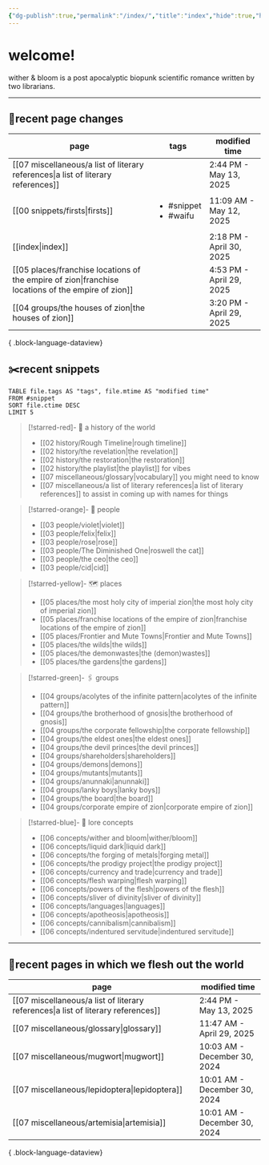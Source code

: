 ```yaml
---
{"dg-publish":true,"permalink":"/index/","title":"index","hide":true,"hideInGraph":true,"tags":["gardenEntry"],"created":"2024-08-07T09:02:57.000-05:00","updated":"2025-04-30T14:18:53.983-05:00"}
---
```


# welcome!
wither & bloom is a post apocalyptic biopunk scientific romance written by two librarians.

---
## 📌recent page changes
| page                                                                                                  | tags                                      | modified time            |
| ----------------------------------------------------------------------------------------------------- | ----------------------------------------- | ------------------------ |
| [[07 miscellaneous/a list of literary references\|a list of literary references]]                  | <ul></ul>                                 | 2:44 PM - May 13, 2025   |
| [[00 snippets/firsts\|firsts]]                                                                     | <ul><li>#snippet</li><li>#waifu</li></ul> | 11:09 AM - May 12, 2025  |
| [[index\|index]]                                                                                   | <ul></ul>                                 | 2:18 PM - April 30, 2025 |
| [[05 places/franchise locations of the empire of zion\|franchise locations of the empire of zion]] | <ul></ul>                                 | 4:53 PM - April 29, 2025 |
| [[04 groups/the houses of zion\|the houses of zion]]                                               | <ul></ul>                                 | 3:20 PM - April 29, 2025 |

{ .block-language-dataview}
## ✂️recent snippets
``` dataview
TABLE file.tags AS "tags", file.mtime AS "modified time"
FROM #snippet
SORT file.ctime DESC
LIMIT 5 
```


>[!starred-red]- 🏰 a history of the world
> - [[02 history/Rough Timeline\|rough timeline]]
>- [[02 history/the revelation\|the revelation]]
>- [[02 history/the restoration\|the restoration]]
>- [[02 history/the playlist\|the playlist]] for vibes
>- [[07 miscellaneous/glossary\|vocabulary]] you might need to know
>- [[07 miscellaneous/a list of literary references\|a list of literary references]] to assist in coming up with names for things

>[!starred-orange]- 👫 people
>- [[03 people/violet\|violet]]
>- [[03 people/felix\|felix]]
>- [[03 people/rose\|rose]]
>- [[03 people/The Diminished One\|roswell the cat]]
>- [[03 people/the ceo\|the ceo]]
>- [[03 people/cid\|cid]]

>[!starred-yellow]- 🗺️ places
>- [[05 places/the most holy city of imperial zion\|the most holy city of imperial zion]]
>- [[05 places/franchise locations of the empire of zion\|franchise locations of the empire of zion]]
>- [[05 places/Frontier and Mute Towns\|Frontier and Mute Towns]]
>- [[05 places/the wilds\|the wilds]]
>- [[05 places/the demonwastes\|the (demon)wastes]]
>- [[05 places/the gardens\|the gardens]]

>[!starred-green]- 🖇️ groups
> - [[04 groups/acolytes of the infinite pattern\|acolytes of the infinite pattern]]
>- [[04 groups/the brotherhood of gnosis\|the brotherhood of gnosis]]
>- [[04 groups/the corporate fellowship\|the corporate fellowship]]
>- [[04 groups/the eldest ones\|the eldest ones]]
>- [[04 groups/the devil princes\|the devil princes]]
>- [[04 groups/shareholders\|shareholders]]
>- [[04 groups/demons\|demons]]
>- [[04 groups/mutants\|mutants]]
>- [[04 groups/anunnaki\|anunnaki]]
>- [[04 groups/lanky boys\|lanky boys]]
>- [[04 groups/the board\|the board]]
>- [[04 groups/corporate empire of zion\|corporate empire of zion]]

>[!starred-blue]- 📖 lore concepts
>- [[06 concepts/wither and bloom\|wither/bloom]]
>- [[06 concepts/liquid dark\|liquid dark]]
>- [[06 concepts/the forging of metals\|forging metal]]
>- [[06 concepts/the prodigy project\|the prodigy project]]
>- [[06 concepts/currency and trade\|currency and trade]]
>- [[06 concepts/flesh warping\|flesh warping]]
>- [[06 concepts/powers of the flesh\|powers of the flesh]]
>- [[06 concepts/sliver of divinity\|sliver of divinity]]
>- [[06 concepts/languages\|languages]]
>- [[06 concepts/apotheosis\|apotheosis]]
>- [[06 concepts/cannibalism\|cannibalism]]
>- [[06 concepts/indentured servitude\|indentured servitude]]

---
##  📌recent pages in which we flesh out the world
| page                                                                                 | modified time                |
| ------------------------------------------------------------------------------------ | ---------------------------- |
| [[07 miscellaneous/a list of literary references\|a list of literary references]] | 2:44 PM - May 13, 2025       |
| [[07 miscellaneous/glossary\|glossary]]                                           | 11:47 AM - April 29, 2025    |
| [[07 miscellaneous/mugwort\|mugwort]]                                             | 10:03 AM - December 30, 2024 |
| [[07 miscellaneous/lepidoptera\|lepidoptera]]                                     | 10:01 AM - December 30, 2024 |
| [[07 miscellaneous/artemisia\|artemisia]]                                         | 10:01 AM - December 30, 2024 |

{ .block-language-dataview}

